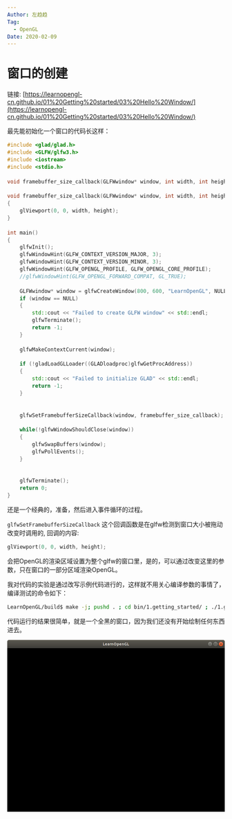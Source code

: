 ```yaml
---
Author: 左趋趋
Tag:
  - OpenGL
Date: 2020-02-09
---
```


# 窗口的创建 

链接:
[https://learnopengl-cn.github.io/01%20Getting%20started/03%20Hello%20Window/](https://learnopengl-cn.github.io/01%20Getting%20started/03%20Hello%20Window/)

最先能初始化一个窗口的代码长这样：

```cpp
#include <glad/glad.h>
#include <GLFW/glfw3.h>
#include <iostream>
#include <stdio.h>

void framebuffer_size_callback(GLFWwindow* window, int width, int height);

void framebuffer_size_callback(GLFWwindow* window, int width, int height)
{
	glViewport(0, 0, width, height);
}

int main()
{
	glfwInit();
	glfwWindowHint(GLFW_CONTEXT_VERSION_MAJOR, 3);
	glfwWindowHint(GLFW_CONTEXT_VERSION_MINOR, 3);
	glfwWindowHint(GLFW_OPENGL_PROFILE, GLFW_OPENGL_CORE_PROFILE);
	//glfwWindowHint(GLFW_OPENGL_FORWARD_COMPAT, GL_TRUE);

	GLFWwindow* window = glfwCreateWindow(800, 600, "LearnOpenGL", NULL, NULL);
	if (window == NULL)
	{
		std::cout << "Failed to create GLFW window" << std::endl;
		glfwTerminate();
		return -1;
	}

	glfwMakeContextCurrent(window);

	if (!gladLoadGLLoader((GLADloadproc)glfwGetProcAddress))
	{
		std::cout << "Failed to initialize GLAD" << std::endl;
		return -1;
	}


	glfwSetFramebufferSizeCallback(window, framebuffer_size_callback);

	while(!glfwWindowShouldClose(window))
	{
		glfwSwapBuffers(window);
		glfwPollEvents();    
	}


	glfwTerminate();
	return 0;
}
```

还是一个经典的，准备，然后进入事件循环的过程。

`glfwSetFramebufferSizeCallback` 这个回调函数是在glfw检测到窗口大小被拖动改变时调用的, 回调的内容:

```cpp
glViewport(0, 0, width, height);
```

会把OpenGL的渲染区域设置为整个glfw的窗口里，是的，可以通过改变这里的参数，只在窗口的一部分区域渲染OpenGL。

我对代码的实验是通过改写示例代码进行的，这样就不用关心编译参数的事情了，编译测试的命令如下：

```bash
LearnOpenGL/build$ make -j; pushd . ; cd bin/1.getting_started/ ; ./1.getting_started__1.1.hello_window ; popd
```

代码运行的结果很简单，就是一个全黑的窗口，因为我们还没有开始绘制任何东西进去。

![绘制](./1.3.HelloWindow-blackwindow.png)



